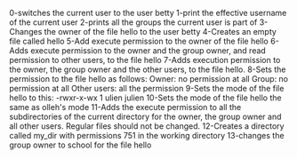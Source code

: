 0-switches the current user to the user betty
1-print the effective username of the current user
2-prints all the groups the current user is part of
3-Changes the owner of the file hello to the user betty
4-Creates an empty file called hello
5-Add execute permission to the owner of the file hello
6-Adds execute permission to the owner and the group owner, and read permission to other users, to the file hello
7-Adds execution permission to the owner, the group owner and the other users, to the file hello.
8-Sets the permission to the file hello as follows:
	Owner: no permission at all
	Group: no permission at all
	Other users: all the permission
9-Sets the mode of the file hello to this:
	-rwxr-x-wx 1 ulien julien 
10-Sets the mode of the file hello the same as olleh's mode
11-Adds the execute permission to all the subdirectories of the current directory for the owner, the group owner and all other users. Regular files should not be changed.
12-Creates a directory called my_dir with permissions 751 in the working directory
13-changes the group owner to school for the file hello
